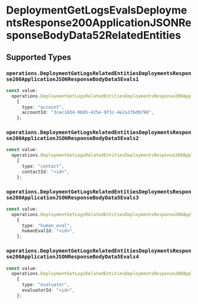 # DeploymentGetLogsEvalsDeploymentsResponse200ApplicationJSONResponseBodyData52RelatedEntities


## Supported Types

### `operations.DeploymentGetLogsRelatedEntitiesDeploymentsResponse200ApplicationJSONResponseBodyData5Evals1`

```typescript
const value:
  operations.DeploymentGetLogsRelatedEntitiesDeploymentsResponse200ApplicationJSONResponseBodyData5Evals1 =
    {
      type: "account",
      accountId: "3cec1034-96b5-425e-9f3c-4e2a1fbd9798",
    };
```

### `operations.DeploymentGetLogsRelatedEntitiesDeploymentsResponse200ApplicationJSONResponseBodyData5Evals2`

```typescript
const value:
  operations.DeploymentGetLogsRelatedEntitiesDeploymentsResponse200ApplicationJSONResponseBodyData5Evals2 =
    {
      type: "contact",
      contactId: "<id>",
    };
```

### `operations.DeploymentGetLogsRelatedEntitiesDeploymentsResponse200ApplicationJSONResponseBodyData5Evals3`

```typescript
const value:
  operations.DeploymentGetLogsRelatedEntitiesDeploymentsResponse200ApplicationJSONResponseBodyData5Evals3 =
    {
      type: "human_eval",
      humanEvalId: "<id>",
    };
```

### `operations.DeploymentGetLogsRelatedEntitiesDeploymentsResponse200ApplicationJSONResponseBodyData5Evals4`

```typescript
const value:
  operations.DeploymentGetLogsRelatedEntitiesDeploymentsResponse200ApplicationJSONResponseBodyData5Evals4 =
    {
      type: "evaluator",
      evaluatorId: "<id>",
    };
```


